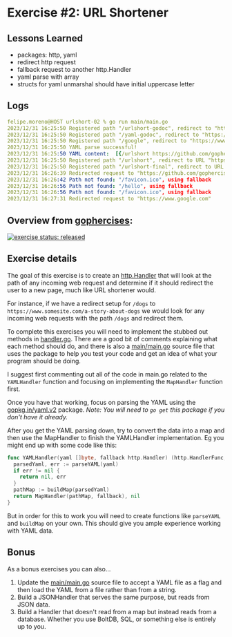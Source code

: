 # Exercise #2: URL Shortener

## Lessons Learned
 - packages: http, yaml
 - redirect http request
 - fallback request to another http.Handler
 - yaml parse with array
 - structs for yaml unmarshal should have initial uppercase letter

## Logs

```yaml
felipe.moreno@HOST urlshort-02 % go run main/main.go
2023/12/31 16:25:50 Registered path "/urlshort-godoc", redirect to "https://godoc.org/github.com/gophercises/urlshort"
2023/12/31 16:25:50 Registered path "/yaml-godoc", redirect to "https://godoc.org/gopkg.in/yaml.v2"
2023/12/31 16:25:50 Registered path "/google", redirect to "https://www.google.com"
2023/12/31 16:25:50 YAML parse successful!
2023/12/31 16:25:50 YAML content:  [{/urlshort https://github.com/gophercises/urlshort} {/urlshort-final https://github.com/gophercises/urlshort/tree/solution}]
2023/12/31 16:25:50 Registered path "/urlshort", redirect to URL "https://github.com/gophercises/urlshort"
2023/12/31 16:25:50 Registered path "/urlshort-final", redirect to URL "https://github.com/gophercises/urlshort/tree/solution"
2023/12/31 16:26:39 Redirected request to "https://github.com/gophercises/urlshort"
2023/12/31 16:26:42 Path not found: "/favicon.ico", using fallback
2023/12/31 16:26:56 Path not found: "/hello", using fallback
2023/12/31 16:26:56 Path not found: "/favicon.ico", using fallback
2023/12/31 16:27:31 Redirected request to "https://www.google.com"
```

## Overview from [gophercises](https://github.com/gophercises/urlshort):

[![exercise status: released](https://img.shields.io/badge/exercise%20status-released-green.svg?style=for-the-badge)](https://gophercises.com/exercises/urlshort)


## Exercise details

The goal of this exercise is to create an [http.Handler](https://golang.org/pkg/net/http/#Handler) that will look at the path of any incoming web request and determine if it should redirect the user to a new page, much like URL shortener would.

For instance, if we have a redirect setup for `/dogs` to `https://www.somesite.com/a-story-about-dogs` we would look for any incoming web requests with the path `/dogs` and redirect them.

To complete this exercises you will need to implement the stubbed out methods in [handler.go](https://github.com/gophercises/urlshort/blob/master/handler.go). There are a good bit of comments explaining what each method should do, and there is also a [main/main.go](https://github.com/gophercises/urlshort/blob/master/main/main.go) source file that uses the package to help you test your code and get an idea of what your program should be doing.

I suggest first commenting out all of the code in main.go related to the `YAMLHandler` function and focusing on implementing the `MapHandler` function first.

Once you have that working, focus on parsing the YAML using the [gopkg.in/yaml.v2](https://godoc.org/gopkg.in/yaml.v2) package. *Note: You will need to `go get` this package if you don't have it already.*

After you get the YAML parsing down, try to convert the data into a map and then use the MapHandler to finish the YAMLHandler implementation. Eg you might end up with some code like this:

```go
func YAMLHandler(yaml []byte, fallback http.Handler) (http.HandlerFunc, error) {
  parsedYaml, err := parseYAML(yaml)
  if err != nil {
    return nil, err
  }
  pathMap := buildMap(parsedYaml)
  return MapHandler(pathMap, fallback), nil
}
```

But in order for this to work you will need to create functions like `parseYAML` and `buildMap` on your own. This should give you ample experience working with YAML data.


## Bonus

As a bonus exercises you can also...

1. Update the [main/main.go](https://github.com/gophercises/urlshort/blob/master/main/main.go) source file to accept a YAML file as a flag and then load the YAML from a file rather than from a string.
2. Build a JSONHandler that serves the same purpose, but reads from JSON data.
3. Build a Handler that doesn't read from a map but instead reads from a database. Whether you use BoltDB, SQL, or something else is entirely up to you.
